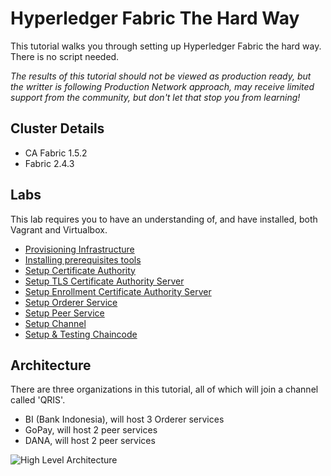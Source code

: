 # Hyperledger Fabric The Hard Way
This tutorial walks you through setting up Hyperledger Fabric the hard way. There is no script needed.

*The results of this tutorial should not be viewed as production ready, but the writter is following Production Network approach, may receive limited support from the community, but don't let that stop you from learning!*

## Cluster Details
- CA Fabric 1.5.2
- Fabric 2.4.3

## Labs
This lab requires you to have an understanding of, and have installed, both Vagrant and Virtualbox.
- [Provisioning Infrastructure](docs/00-infrastructure.md)
- [Installing prerequisites tools](docs/01-prerequisites.md)
- [Setup Certificate Authority](docs/02-setup-ca.md)
- [Setup TLS Certificate Authority Server](docs/03-setup-tls-fabric-ca-server.md)
- [Setup Enrollment Certificate Authority Server](docs/04-setup-enrollment-fabric-ca-server.md)
- [Setup Orderer Service](docs/05-setup-orderer-service.md)
- [Setup Peer Service](docs/06-setup-peer-service.md)
- [Setup Channel](docs/07-setup-channel.md)
- [Setup & Testing Chaincode](docs/08-setup-chaincode.md)

## Architecture
There are three organizations in this tutorial, all of which will join a channel called 'QRIS'.
- BI (Bank Indonesia), will host 3 Orderer services
- GoPay, will host 2 peer services
- DANA, will host 2 peer services

![High Level Architecture](docs/assets/images/hyperledger-highlevelinfra.drawio.png?raw=true "High Level Architecture")
